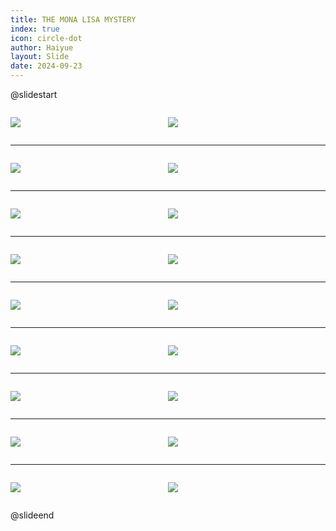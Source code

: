 ```yaml
---
title: THE MONA LISA MYSTERY
index: true
icon: circle-dot
author: Haiyue
layout: Slide
date: 2024-09-23
---
```

 
@slidestart

<div style="display:flex">
<div style="flex:1">

![](/reading/english/Level-P/THE%20MONA%20LISA%20MYSTERY/001.webp)
</div>
<div style="flex:1">

![](/reading/english/Level-P/THE%20MONA%20LISA%20MYSTERY/002.webp)
</div>
</div>

---

<div style="display:flex">
<div style="flex:1">

![](/reading/english/Level-P/THE%20MONA%20LISA%20MYSTERY/003.webp)
</div>
<div style="flex:1">

![](/reading/english/Level-P/THE%20MONA%20LISA%20MYSTERY/004.webp)
</div>
</div>

---

<div style="display:flex">
<div style="flex:1">

![](/reading/english/Level-P/THE%20MONA%20LISA%20MYSTERY/005.webp)
</div>
<div style="flex:1">

![](/reading/english/Level-P/THE%20MONA%20LISA%20MYSTERY/006.webp)
</div>
</div>

---

<div style="display:flex">
<div style="flex:1">

![](/reading/english/Level-P/THE%20MONA%20LISA%20MYSTERY/007.webp)
</div>
<div style="flex:1">

![](/reading/english/Level-P/THE%20MONA%20LISA%20MYSTERY/008.webp)
</div>
</div>

---

<div style="display:flex">
<div style="flex:1">

![](/reading/english/Level-P/THE%20MONA%20LISA%20MYSTERY/009.webp)
</div>
<div style="flex:1">

![](/reading/english/Level-P/THE%20MONA%20LISA%20MYSTERY/010.webp)
</div>
</div>

---

<div style="display:flex">
<div style="flex:1">

![](/reading/english/Level-P/THE%20MONA%20LISA%20MYSTERY/011.webp)
</div>
<div style="flex:1">

![](/reading/english/Level-P/THE%20MONA%20LISA%20MYSTERY/012.webp)
</div>
</div>

---

<div style="display:flex">
<div style="flex:1">

![](/reading/english/Level-P/THE%20MONA%20LISA%20MYSTERY/013.webp)
</div>
<div style="flex:1">

![](/reading/english/Level-P/THE%20MONA%20LISA%20MYSTERY/014.webp)
</div>
</div>

---

<div style="display:flex">
<div style="flex:1">

![](/reading/english/Level-P/THE%20MONA%20LISA%20MYSTERY/015.webp)
</div>
<div style="flex:1">

![](/reading/english/Level-P/THE%20MONA%20LISA%20MYSTERY/016.webp)
</div>
</div>

---

<div style="display:flex">
<div style="flex:1">

![](/reading/english/Level-P/THE%20MONA%20LISA%20MYSTERY/017.webp)
</div>
<div style="flex:1">

![](/reading/english/Level-P/THE%20MONA%20LISA%20MYSTERY/018.webp)
</div>
</div>

@slideend